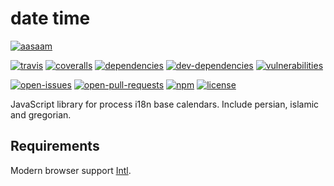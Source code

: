 # date time

[![aasaam](https://flat.badgen.net/badge/aasaam/software%20development%20group/0277bd?labelColor=000000&icon=https%3A%2F%2Fcdn.jsdelivr.net%2Fgh%2Faasaam%2Finformation%2Flogo%2Faasaam.svg)](https://github.com/aasaam)

[![travis](https://flat.badgen.net/travis/aasaam/date-time)](https://travis-ci.org/aasaam/date-time)
[![coveralls](https://flat.badgen.net/coveralls/c/github/aasaam/date-time)](https://coveralls.io/github/aasaam/date-time)
[![dependencies](https://flat.badgen.net/david/dep/aasaam/date-time)](https://david-dm.org/aasaam/date-time)
[![dev-dependencies](https://flat.badgen.net/david/dev/aasaam/date-time)](https://david-dm.org/aasaam/date-time?type=dev)
[![vulnerabilities](https://flat.badgen.net/snyk/aasaam/date-time)](https://snyk.io/test/github/aasaam/date-time)

[![open-issues](https://flat.badgen.net/github/open-issues/aasaam/date-time)](https://github.com/aasaam/date-time/issues)
[![open-pull-requests](https://flat.badgen.net/github/open-prs/aasaam/date-time)](https://github.com/aasaam/date-time/pulls)
[![npm](https://flat.badgen.net/npm/v/@aasaam/date-time)](https://www.npmjs.com/package/@aasaam/date-time)
[![license](https://flat.badgen.net/github/license/aasaam/date-time)](./LICENSE)

JavaScript library for process i18n base calendars. Include persian, islamic and gregorian.

## Requirements

Modern browser support [Intl](https://caniuse.com/#feat=mdn-javascript_builtins_intl).
